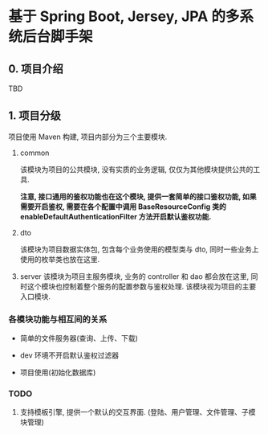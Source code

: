 # 基于 Spring Boot, Jersey, JPA 的多系统后台脚手架

## 0. 项目介绍

TBD

## 1. 项目分级

项目使用 Maven 构建, 项目内部分为三个主要模块.

1. common

   该模块为项目的公共模块, 没有实质的业务逻辑, 仅仅为其他模块提供公共的工具.

   **注意, 接口通用的鉴权功能也在这个模块, 提供一套简单的接口鉴权功能, 
   如果需要开启鉴权, 需要在各个配置中调用 BaseResourceConfig 类的 enableDefaultAuthenticationFilter 方法开启默认鉴权功能.**

2. dto

   该模块为项目数据实体包, 包含每个业务使用的模型类与 dto, 同时一些业务上使用的枚举类也放在这里.

3. server
   该模块为项目主服务模块, 业务的 controller 和 dao 都会放在这里, 同时这个模块也控制着整个服务的配置参数与鉴权处理.
   该模块视为项目的主要入口模块.

### 各模块功能与相互间的关系

* 简单的文件服务器(查询、上传、下载)

* dev 环境不开启默认鉴权过滤器

* 项目使用(初始化数据库)

### TODO

1. 支持模板引擎, 提供一个默认的交互界面. (登陆、用户管理、文件管理、子模块管理)
